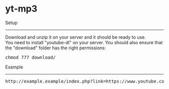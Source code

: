 # yt-mp3
Setup
<br>
<hr>
Download and unzip it on your server and it should be ready to use.<br>
You need to install "youtube-dl" on your server.
You should also ensure that the "download" folder has the right permissions:
<pre>
chmod 777 download/
</pre>

Example
<br>
<hr>
<pre>
http://example.example/index.php?link=https://www.youtube.com/watch?v=XXXXXXXXXX
</pre>


